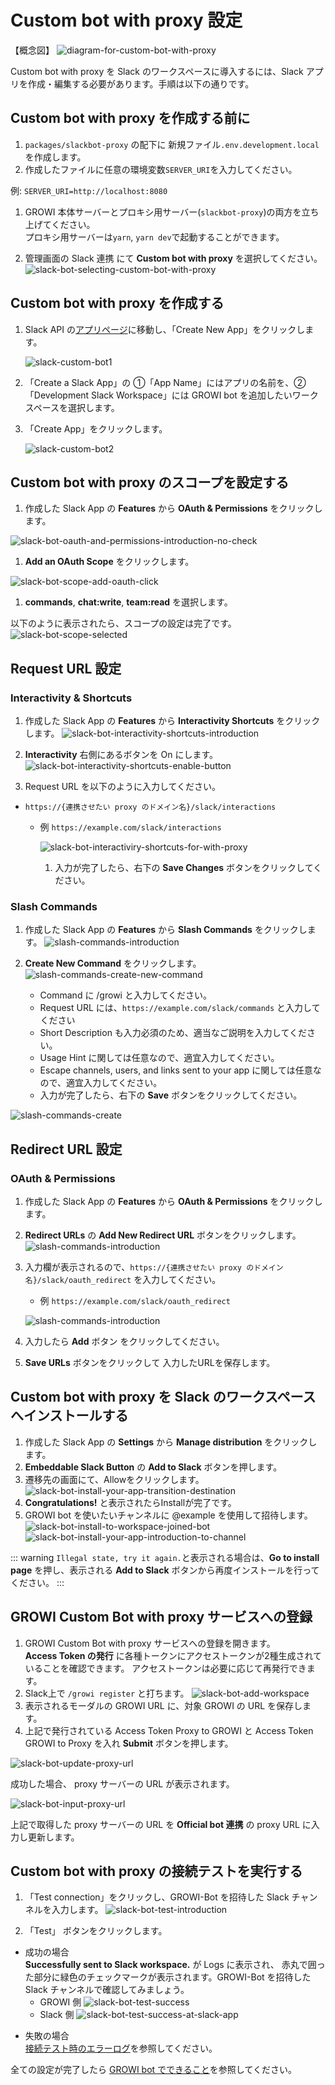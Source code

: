 # Custom bot with proxy 設定

【概念図】
![diagram-for-custom-bot-with-proxy](/assets/images/slack-bot-outline-custom-with-proxy.png)

Custom bot with proxy を Slack のワークスペースに導入するには、Slack アプリを作成・編集する必要があります。手順は以下の通りです。

## Custom bot with proxy を作成する前に

1. `packages/slackbot-proxy` の配下に 新規ファイル`.env.development.local`を作成します。
1. 作成したファイルに任意の環境変数`SERVER_URI`を入力してください。

例: `SERVER_URI=http://localhost:8080`

1. GROWI 本体サーバーとプロキシ用サーバー(`slackbot-proxy`)の両方を立ち上げてください。  
  プロキシ用サーバーは`yarn`, `yarn dev`で起動することができます。

1. 管理画面の Slack 連携 にて **Custom bot with proxy** を選択してください。
  ![slack-bot-selecting-custom-bot-with-proxy](/assets/images/slack-bot-selecting-custom-bot-with-proxy.png)

## Custom bot with proxy を作成する

1. Slack API の[アプリページ](https://api.slack.com/apps)に移動し、「Create New App」をクリックします。

   ![slack-custom-bot1](/assets/images/slack-custom-bot1.png)

1. 「Create a Slack App」の ①「App Name」にはアプリの名前を、②「Development Slack Workspace」には
   GROWI bot を追加したいワークスペースを選択します。

1. 「Create App」をクリックします。

   ![slack-custom-bot2](/assets/images/slack-custom-bot2.png)

## Custom bot with proxy のスコープを設定する

1. 作成した Slack App の **Features** から **OAuth & Permissions** をクリックします。

  ![slack-bot-oauth-and-permissions-introduction-no-check](/assets/images/slack-bot-oauth-and-permissions-introduction-no-check.png)

1. **Add an OAuth Scope** をクリックします。

  ![slack-bot-scope-add-oauth-click](/assets/images/slack-bot-scope-add-oauth-click.png)

1. **commands**, **chat:write**, **team:read** を選択します。

  以下のように表示されたら、スコープの設定は完了です。
  ![slack-bot-scope-selected](/assets/images/slack-bot-scope-selected.png)

## Request URL 設定

### Interactivity & Shortcuts

  1. 作成した Slack App の **Features** から **Interactivity Shortcuts** をクリックします。
    ![slack-bot-interactivity-shortcuts-introduction](/assets/images/slack-bot-interactivity-shortcuts-introduction.png)

  1. **Interactivity** 右側にあるボタンを On にします。
    ![slack-bot-interactivity-shortcuts-enable-button](/assets/images/slack-bot-interactivity-shortcuts-enable-button.png)

  1. Request URL を以下のように入力してください。

- `https://{連携させたい proxy のドメイン名}/slack/interactions`
  - 例 `https://example.com/slack/interactions`

      ![slack-bot-interactiviry-shortcuts-for-with-proxy](/assets/images/slack-bot-interactiviry-shortcuts-for-with-proxy.png)

    1. 入力が完了したら、右下の **Save Changes** ボタンをクリックしてください。

### Slash Commands

  1. 作成した Slack App の **Features** から **Slash Commands** をクリックします。
    ![slash-commands-introduction](/assets/images/slash-commands-introduction.png)

  1. **Create New Command** をクリックします。
    ![slash-commands-create-new-command](/assets/images/slash-commands-create-new-command.png)

      - Command に /growi と入力してください。
      - Request URL には、`https://example.com/slack/commands` と入力してください
      - Short Description も入力必須のため、適当なご説明を入力してください。
      - Usage Hint に関しては任意なので、適宜入力してください。
      - Escape channels, users, and links sent to your app に関しては任意なので、適宜入力してください。
      - 入力が完了したら、右下の **Save** ボタンをクリックしてください。

  ![slash-commands-create](/assets/images/slash-commands-create.png)

## Redirect URL 設定

### OAuth & Permissions

1. 作成した Slack App の **Features** から **OAuth & Permissions** をクリックします。
1. **Redirect URLs** の **Add New Redirect URL** ボタンをクリックします。
  ![slash-commands-introduction](/assets/images/slack-bot-auth-and-permisions1.png)

1. 入力欄が表示されるので、`https://{連携させたい proxy のドメイン名}/slack/oauth_redirect` を入力してください。
    - 例 `https://example.com/slack/oauth_redirect`

    ![slash-commands-introduction](/assets/images/slack-bot-auth-and-permisions2.png)

1. 入力したら **Add** ボタン をクリックしてください。
1. **Save URLs** ボタンをクリックして 入力したURLを保存します。
  

## Custom bot with proxy を Slack のワークスペースへインストールする

  1. 作成した Slack App の **Settings** から **Manage distribution** をクリックします。
  1. **Embeddable Slack Button** の **Add to Slack** ボタンを押します。
  1. 遷移先の画面にて、Allowをクリックします。
  ![slack-bot-install-your-app-transition-destination](/assets/images/slack-bot-install-your-app-transition-destination.png)
  1. **Congratulations!** と表示されたらInstallが完了です。
  1. GROWI bot を使いたいチャンネルに @example を使用して招待します。
  ![slack-bot-install-to-workspace-joined-bot](/assets/images/slack-bot-install-to-workspace-joined-bot.png)
  ![slack-bot-install-your-app-introduction-to-channel](/assets/images/slack-bot-install-your-app-introduction-to-channel.png)

  ::: warning
  `Illegal state, try it again.`と表示される場合は、**Go to install page** を押し、表示される **Add to Slack** ボタンから再度インストールを行ってください。
  :::


## GROWI Custom Bot with proxy サービスへの登録
  
1. GROWI Custom Bot with proxy サービスへの登録を開きます。  
  **Access Token の発行** に各種トークンにアクセストークンが2種生成されていることを確認できます。
  アクセストークンは必要に応じて再発行できます。
1. Slack上で `/growi register` と打ちます。
![slack-bot-add-workspace](/assets/images/slack-bot-register-modal.png)
1. 表示されるモーダルの GROWI URL に、対象 GROWI の URL を保存します。
1. 上記で発行されている Access Token Proxy to GROWI と Access Token GROWI to Proxy を入れ **Submit** ボタンを押します。

![slack-bot-update-proxy-url](/assets/images/slack-bot-update-proxy-url.png)

成功した場合、 proxy サーバーの URL が表示されます。

![slack-bot-input-proxy-url](/assets/images/slack-bot-input-proxy-url.png)

上記で取得した proxy サーバーの URL を **Official bot 連携** の proxy URL に入力し更新します。

## Custom bot with proxy の接続テストを実行する

1. 「Test connection」をクリックし、GROWI-Bot を招待した Slack チャンネルを入力します。
  ![slack-bot-test-introduction](/assets/images/slack-bot-test-introduction-custom-with-proxy.png)

2. 「Test」 ボタンをクリックします。

- 成功の場合  
    **Successfully sent to Slack workspace.** が Logs に表示され、
    赤丸で囲った部分に緑色のチェックマークが表示されます。GROWI-Bot を招待した Slack チャンネルで確認してみましょう。
  - GROWI 側
      ![slack-bot-test-success](/assets/images/slack-bot-test-success-custom-with-proxy.png)
  - Slack 側
      ![slack-bot-test-success-at-slack-app](/assets/images/slack-bot-test-success-at-slack-app.png)

<!-- TODO: GW-6770  #以下が遷移しない -->
- 失敗の場合  
  [接続テスト時のエラーログ](/admin-guide/management-cookbook/slack-integration/#接続テスト時のエラーログ)を参照してください。

<!-- TODO: GW-6770  #以下が遷移しない -->
全ての設定が完了したら [GROWI bot でできること](/admin-guide/management-cookbook/slack-integration/#growi-bot-でできること)を参照してください。
